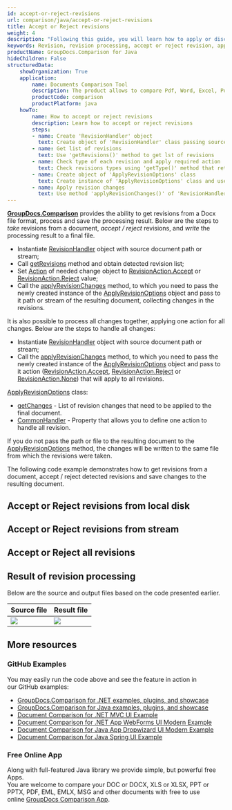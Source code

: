 ```yaml
---
id: accept-or-reject-revisions
url: comparison/java/accept-or-reject-revisions
title: Accept or Reject revisions
weight: 4
description: "Following this guide, you will learn how to apply or discard revisions found during document comparison using built-in Microsoft Word functionality."
keywords: Revision, revision processing, accept or reject revision, apply change for revision
productName: GroupDocs.Comparison for Java
hideChildren: False
structuredData:
    showOrganization: True
    application:
        name: Documents Comparison Tool
        description: The product allows to compare Pdf, Word, Excel, PowerPoint, AutoCad, Image, Code and much more file formats. Comparison API also supports accepting or rejecting changes, extracting document information and generating comparison report
        productCode: comparison
        productPlatform: java
    howTo:
        name: How to accept or reject revisions
        description: Learn how to accept or reject revisions
        steps:
        - name: Create 'RevisionHandler' object
          text: Create object of 'RevisionHandler' class passing source document as a constructor argument
        - name: Get list of revisions
          text: Use 'getRevisions()' method to get lst of revisions
        - name: Check type of each revision and apply required action
          text: Check revisions types using 'getType()' method that returns one of 'RevisionType.*' value and apply required action using method 'setAction(RevisionAction.Accept)'
        - name: Create object of 'ApplyRevisionOptions' class
          text: Create instance of 'ApplyRevisionOptions' class and use its methods 'setChanges(changesList)' to put changes
        - name: Apply revision changes
          text: Use method 'applyRevisionChanges()' of 'RevisionHandler' object passing result document path and revision options as arguments
---
```

**[GroupDocs.Comparison](https://products.groupdocs.com/comparison)** provides the ability to get revisions from a Docx file format, process and save the processing result.
Below are the steps to *take* revisions from a document, *accept / reject* revisions, and *write* the processing result to a final file.

*   Instantiate [RevisionHandler](https://apireference.groupdocs.com/comparison/java/com.groupdocs.comparison.words.revision/RevisionHandler) object with source document path or stream;
*   Call [getRevisions](https://apireference.groupdocs.com/comparison/java/com.groupdocs.comparison.words.revision/RevisionHandler#getRevisions()) method and obtain detected revision list;
*   Set [Action](https://apireference.groupdocs.com/comparison/java/com.groupdocs.comparison.words.revision/RevisionInfo#setAction(com.groupdocs.comparison.words.revision.RevisionAction)) of needed change object to [RevisionAction.Accept](https://apireference.groupdocs.com/comparison/java/com.groupdocs.comparison.words.revision/RevisionAction#Accept) or [RevisionAction.Reject](https://apireference.groupdocs.com/comparison/java/com.groupdocs.comparison.words.revision/RevisionAction#Reject) value;
*   Call the [applyRevisionChanges](https://apireference.groupdocs.com/comparison/java/com.groupdocs.comparison.words.revision/RevisionHandler#applyRevisionChanges(com.groupdocs.comparison.words.revision.ApplyRevisionOptions))  method, to which you need to pass the newly created instance of the [ApplyRevisionOptions](https://apireference.groupdocs.com/comparison/java/com.groupdocs.comparison.words.revision/ApplyRevisionOptions) object and pass to it path or stream of the resulting document, collecting changes in the revisions.

It is also possible to process all changes together, applying one action for all changes. Below are the steps to handle all changes:
*   Instantiate [RevisionHandler](https://apireference.groupdocs.com/comparison/java/com.groupdocs.comparison.words.revision/RevisionHandler) object with source document path or stream;
*   Call the [applyRevisionChanges](https://apireference.groupdocs.com/comparison/java/com.groupdocs.comparison.words.revision/RevisionHandler#applyRevisionChanges(com.groupdocs.comparison.words.revision.ApplyRevisionOptions)) method, to which you need to pass the newly created instance of the [ApplyRevisionOptions](https://apireference.groupdocs.com/comparison/java/com.groupdocs.comparison.words.revision/ApplyRevisionOptions) object and pass to it action ([RevisionAction.Accept](https://apireference.groupdocs.com/comparison/java/com.groupdocs.comparison.words.revision/RevisionAction#Accept), [RevisionAction.Reject](https://apireference.groupdocs.com/comparison/java/com.groupdocs.comparison.words.revision/RevisionAction#Reject) or [RevisionAction.None](https://apireference.groupdocs.com/comparison/java/com.groupdocs.comparison.words.revision/RevisionAction#None)) that will apply to all revisions.

[ApplyRevisionOptions](https://apireference.groupdocs.com/comparison/java/com.groupdocs.comparison.words.revision/ApplyRevisionOptions) class:
*   [getChanges](https://apireference.groupdocs.com/comparison/java/com.groupdocs.comparison.words.revision/ApplyRevisionOptions#getChanges()) - List of revision changes that need to be applied to the final document.
*   [CommonHandler](https://apireference.groupdocs.com/comparison/java/com.groupdocs.comparison.words.revision/ApplyRevisionOptions#getCommonHandler()) - Property that allows you to define one action to handle all revision.

If you do not pass the path or file to the resulting document to the [ApplyRevisionOptions](https://apireference.groupdocs.com/comparison/java/com.groupdocs.comparison.words.revision/ApplyRevisionOptions) method, the changes will be written to the same file from which the revisions were taken.

The following code example demonstrates how to get revisions from a document, accept / reject detected revisions and save changes to the resulting document.

## Accept or Reject revisions from local disk

<script src="https://gist.github.com/groupdocs-comparison-gists/959d27303cb17b3f1c026ca018626137.js"></script>

## Accept or Reject revisions from stream

<script src="https://gist.github.com/groupdocs-comparison-gists/4e175bc335e86438f4dc6e742e8b4c57.js"></script>

## Accept or Reject all revisions

<script src="https://gist.github.com/groupdocs-comparison-gists/f66fbdb53c66bd82c03d5697d47bf9d0.js"></script>

## Result of revision processing
Below are the source and output files based on the code presented earlier.

| Source file                                   | Result file                                          |
|-----------------------------------------------|------------------------------------------------------|
| ![](comparison/java/images/revision-file.png) | ![](comparison/java/images/result-revision-file.png) |

## More resources
### GitHub Examples
You may easily run the code above and see the feature in action in our GitHub examples:
*   [GroupDocs.Comparison for .NET examples, plugins, and showcase](https://github.com/groupdocs-comparison/GroupDocs.Comparison-for-.NET)
*   [GroupDocs.Comparison for Java examples, plugins, and showcase](https://github.com/groupdocs-comparison/GroupDocs.Comparison-for-Java)
*   [Document Comparison for .NET MVC UI Example](https://github.com/groupdocs-comparison/GroupDocs.Comparison-for-.NET-MVC)
*   [Document Comparison for .NET App WebForms UI Modern Example](https://github.com/groupdocs-comparison/GroupDocs.Comparison-for-.NET-WebForms)
*   [Document Comparison for Java App Dropwizard UI Modern Example](https://github.com/groupdocs-comparison/GroupDocs.Comparison-for-Java-Dropwizard)
*   [Document Comparison for Java Spring UI Example](https://github.com/groupdocs-comparison/GroupDocs.Comparison-for-Java-Spring)

### Free Online App
Along with full-featured Java library we provide simple, but powerful free Apps.  
You are welcome to compare your DOC or DOCX, XLS or XLSX, PPT or PPTX, PDF, EML, EMLX, MSG and other documents with free to use online [GroupDocs Comparison App](https://products.groupdocs.app/comparison).